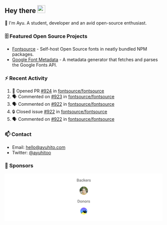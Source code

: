 ## Hey there <img src="https://media.giphy.com/media/hvRJCLFzcasrR4ia7z/giphy.gif" width="25" height="25">

📝 I'm Ayu. A student, developer and an avid open-source enthusiast.

### 🗄 Featured Open Source Projects

- [Fontsource](https://github.com/fontsource/fontsource) - Self-host Open Source fonts in neatly bundled NPM packages.
- [Google Font Metadata](https://github.com/fontsource/google-font-metadata) - A metadata generator that fetches and parses the Google Fonts API.

### ⚡ Recent Activity

<!--START_SECTION:activity-->

1. 💪 Opened PR [#924](https://github.com/fontsource/fontsource/pull/924) in [fontsource/fontsource](https://github.com/fontsource/fontsource)
2. 🗣 Commented on [#923](https://github.com/fontsource/fontsource/issues/923#issuecomment-1868252376) in [fontsource/fontsource](https://github.com/fontsource/fontsource)
3. 🗣 Commented on [#922](https://github.com/fontsource/fontsource/issues/922#issuecomment-1864456968) in [fontsource/fontsource](https://github.com/fontsource/fontsource)
4. 🔒 Closed issue [#922](https://github.com/fontsource/fontsource/issues/922) in [fontsource/fontsource](https://github.com/fontsource/fontsource)
5. 🗣 Commented on [#922](https://github.com/fontsource/fontsource/issues/922#issuecomment-1862860552) in [fontsource/fontsource](https://github.com/fontsource/fontsource)
<!--END_SECTION:activity-->

### 📫 Contact

- Email: hello@ayuhito.com
- Twitter: [@ayuhitoo](https://twitter.com/ayuhitoo)

### :sparkling_heart: Sponsors

<p align="center">
  <a href="https://cdn.jsdelivr.net/gh/ayuhito/ayuhito/sponsors.svg">
    <img src='https://raw.githubusercontent.com/ayuhito/ayuhito/master/sponsors.svg'/>
  </a>
</p>
